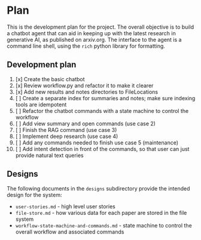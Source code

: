 # Plan

This is the development plan for the project.
The overall objective is to build a chatbot agent that can aid in keeping up with the
latest research in generative AI, as published on arxiv.org. The interface
to the agent is a command line shell, using the `rich` python library for formatting.

## Development plan

1.  [x] Create the basic chatbot
2.  [x] Review workflow.py and refactor it to make it clearer
3.  [x] Add new results and notes directories to FileLocations
4.  [ ] Create a separate index for summaries and notes; make sure indexing tools are idempotent
5.  [ ] Refactor the chatbot commands with a state machine to control the workflow
6.  [ ] Add view summary and open commands (use case 2)
7.  [ ] Finish the RAG command (use case 3)
8.  [ ] Implement deep research (use case 4)
9.  [ ] Add any commands needed to finish use case 5 (maintenance)
10. [ ] Add intent detection in front of the commands, so that user can just provide natural text queries

## Designs
The following documents in the `designs` subdirectory provide the intended design for the system:

- `user-stories.md` - high level user stories
- `file-store.md` - how various data for each paper are stored in the file system
- `workflow-state-machine-and-commands.md` - state machine to control the overall workflow and associated commands

